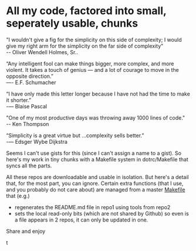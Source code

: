 #  All my code, factored into small, seperately usable, chunks 

"I wouldn't give a fig for the simplicity on this side of complexity; I would give my right arm for the simplicity on the far side of complexity"    
--  Oliver Wendell Holmes, Sr..

“Any intelligent fool can make things bigger, more complex, and more violent. It takes a touch of genius — and a lot of courage to move in the opposite direction.”  
―- E.F. Schumacher

“I have only made this letter longer because I have not had the time to make it shorter.”    
-— Blaise Pascal

"One of my most productive days was throwing away 1000 lines of code."  
-- Ken Thompson

“Simplicity is a great virtue but ...complexity sells better.”   
-― Edsger Wybe Dijkstra

Seems I can't use gists for this (since I can't assign a name to a gist). So here's my work in tiny chunks with a Makefile system in dotrc/Makefile that syncs all the parts.

All these repos are downloadable and usable in isolation. But here's a detail that, for the most part, you can ignore. Certain extra functions (that I use, and you probably do not care about) are   managed from a master [Makefile](../Makefile) that (e.g.) 

- regenerates the README.md file in repo1 using tools from repo2 
- sets the local read-only bits (which are not shared by Github) so even is a file appears in 2 repos, it can only be updated in one.

Share and enjoy

t
